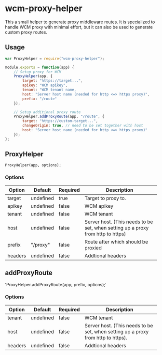 # wcm-proxy-helper
This a small helper to generate proxy middleware routes.
It is specialized to handle WCM proxy with minimal effort, but it can also be used to generate custom proxy routes.

## Usage

```javascript
var ProxyHelper = require("wcm-proxy-helper");

module.exports = function(app) {
    // Setup proxy for WCM
    ProxyHelper(app, {
        target: "https://target...",
        apikey: "WCM apikey",
        tenant: "WCM tenant name,
        host: "Server host name (needed for http <=> https proxy)",
        prefix: "/route"
    });

    // Setup additional proxy route
    ProxyHelper.addProxyRoute(app, "/route", {
        target: "https://custom-target...",
        changeOrigin: true, // need to be set together with host
        host: "Server host name (needed for http <=> https proxy)"
    });
};
```

## ProxyHelper

`ProxyHelper(app, options);`

### Options

| Option | Default | Required | Description |
|--------|---------|----------|-------------|
| target | undefined | true | Target to proxy to. |
| apikey | undefined | false | WCM apikey |
| tenant | undefined | false | WCM tenant |
| host | undefined | false | Server host. (This needs to be set, when setting up a proxy from http to https) |
| prefix | "/proxy" | false | Route after which should be proxied |
| headers | undefined | false | Addtional headers |

## addProxyRoute

'ProxyHelper.addProxyRoute(app, prefix, options);'

### Options

| Option | Default | Required | Description |
|--------|---------|----------|-------------|
| tenant | undefined | false | WCM tenant |
| host | undefined | false | Server host. (This needs to be set, when setting up a proxy from http to https). |
| headers | undefined | false | Addtional headers |
